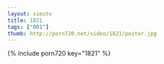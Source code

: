 ```yaml
--- 
layout: sieutv
title: 1821
tags: ["001"]
thumb: http://porn720.net/video/1821/poster.jpg
---
```

{% include porn720 key="1821" %} 
